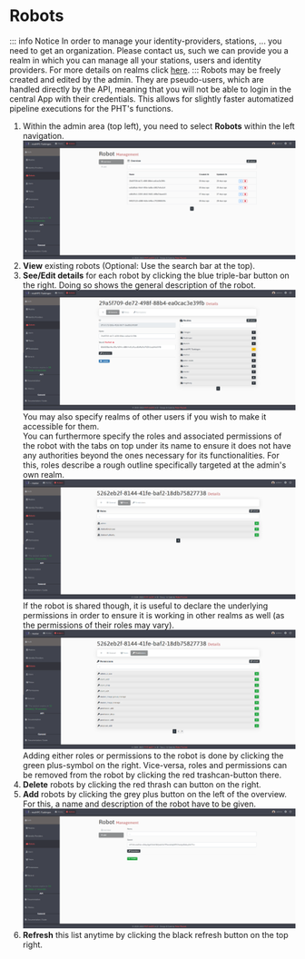 # Robots
::: info Notice
In order to manage your identity-providers, stations, ... you need to get an organization. Please contact us,
such we can provide you a realm in which you can manage all your stations, users and identity providers.
For more details on realms click [here](/guide/admin/realms).
:::
Robots may be freely created and edited by the admin. They are pseudo-users, which are handled directly 
by the API, meaning that you will not be able to login in the central App with their credentials.
This allows for slightly faster automatized pipeline executions for the PHT's functions. 

1. Within the admin area (top left), you need to select **Robots** within the left navigation.
   [![image](/images/ui_images/robots.png)](/images/ui_images/robots.png)
2. **View** existing robots (Optional: Use the search bar at the top).
3. **See/Edit details** for each robot by clicking the blue triple-bar button on the right.
   Doing so shows the general description of the robot.
   [![image](/images/ui_images/robots_details.png)](/images/ui_images/robots_details.png)
   You may also specify realms of other users if you wish to make it accessible for them.\
   You can furthermore specify the roles and associated permissions of the robot with the tabs on
   top under its name to ensure it does not have any authorities beyond the ones necessary for its 
   functionalities. For this, roles describe a rough outline specifically targeted at the admin's
   own realm.\
   [![image](/images/ui_images/robots_details_roles.png)](/images/ui_images/robots_details_roles.png)\
   If the robot is shared though, it is useful to declare the underlying permissions in 
   order to ensure it is working in other realms as well (as the permissions of their roles may vary).\
   [![image](/images/ui_images/robots_details_permissions.png)](/images/ui_images/robots_details_permissions.png)\
   Adding either roles or permissions to the robot is done by clicking the green plus-symbol on the right.
   Vice-versa, roles and permissions can be removed from the robot by clicking the red trashcan-button there.
4. **Delete** robots by clicking the red thrash can button on the right.
5. **Add** robots by clicking the grey plus button on the left of the overview. For this, a name and description of the
   robot have to be given.
   [![image](/images/ui_images/robots_add.png)](/images/ui_images/robots_add.png)
6. **Refresh** this list anytime by clicking the black refresh button on the top right.
